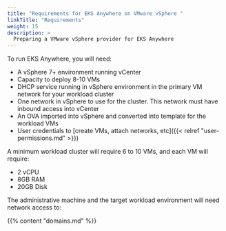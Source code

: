 ```yaml
---
title: "Requirements for EKS Anywhere on VMware vSphere "
linkTitle: "Requirements"
weight: 15
description: >
  Preparing a VMware vSphere provider for EKS Anywhere
---
```


To run EKS Anywhere, you will need:

* A vSphere 7+ environment running vCenter
* Capacity to deploy 8-10 VMs
* DHCP service running in vSphere environment in the primary VM network for your workload cluster
* One network in vSphere to use for the cluster. This network must have inbound access into vCenter
* An OVA imported into vSphere and converted into template for the workload VMs
* User credentials to [create VMs, attach networks, etc]({{< relref "user-permissions.md" >}})

A minimum workload cluster will require 6 to 10 VMs, and each VM will require:

* 2 vCPU
* 8GB RAM
* 20GB Disk

The administrative machine and the target workload environment will need network access to:

{{% content "domains.md" %}}
